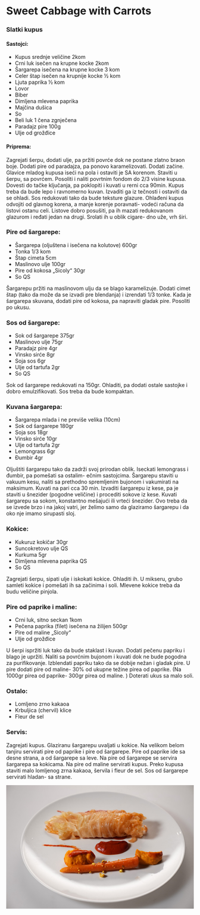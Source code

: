 # Sweet Cabbage with Carrots

### Slatki kupus
#### Sastojci:  
- Kupus srednje veličine 2kom
- Crni luk isečen na krupne kocke 2kom
- Šargarepa isečena na krupne kocke 3 kom
- Celer štap isečen na krupnije kocke ½ kom
- Ljuta paprika ½ kom
- Lovor
- Biber
- Dimljena mlevena paprika
- Majčina dušica
- So
- Beli luk 1 čena zgnječena
- Paradajz pire 100g
- Ulje od grožđice

#### Priprema: 
Zagrejati šerpu, dodati ulje, pa pržiti povrće dok ne postane zlatno braon boje. Dodati pire od paradajza, pa ponovo karamelizovati. Dodati začine.
Glavice mladog kupusa iseći na pola i ostaviti je SA korenom. Staviti u šerpu, sa povrćem. Posoliti i naliti povrtnim fondom do 2/3 visine kupusa. Dovesti do tačke ključanja, pa poklopiti i kuvati u rerni cca 90min. Kupus treba da bude lepo i ravnomerno kuvan. Izvaditi ga iz tečnosti i ostaviti da se ohladi.
Sos redukovati tako da bude teksture glazure.
Ohlađeni kupus odvojiti od glavnog korena, a manje korenje poravnati- vodeći računa da listovi ostanu celi. Listove dobro posušiti, pa ih mazati redukovanom glazurom i ređati jedan na drugi. Srolati ih u oblik cigare- dno uže, vrh širi. 

### Pire od šargarepe:
- Šargarepa (oljuštena i isečena na kolutove) 600gr
- Tonka 1/3 kom
- Štap cimeta 5cm
- Maslinovo ulje 100gr
- Pire od kokosa „Sicoly“ 30gr
- So QS

Šargarepu pržiti na maslinovom ulju da se blago karamelizuje.
Dodati cimet štap (tako da može da se izvadi pre blendanja) i izrendati 1/3 tonke.
Kada je šargarepa skuvana, dodati pire od kokosa, pa napraviti gladak pire.
Posoliti po ukusu. 

### Sos od šargarepe:
- Sok od šargarepe 375gr
- Maslinovo ulje 75gr
- Paradajz pire 4gr
- Vinsko sirće 8gr
- Soja sos 6gr
- Ulje od tartufa 2gr
- So QS

Sok od šargarepe redukovati na 150gr. Ohladiti, pa dodati ostale sastojke i dobro emulzifikovati. Sos treba da bude kompaktan. 

### Kuvana šargarepa: 
- Šargarepa mlada i ne previše velika (10cm)
- Sok od šargarepe 180gr
- Soja sos 18gr
- Vinsko sirće 10gr
- Ulje od tartufa 2gr
- Lemongrass 6gr
- Đumbir 4gr

Oljuštiti šargarepu tako da zadrži svoj prirodan oblik.
Iseckati lemongrass i đumbir, pa pomešati sa ostalim- ečnim sastojcima.
Šargarepu staviti u vakuum kesu, naliti sa prethodno spremljenim bujonom i vakumirati na maksimum.
Kuvati na pari cca 30 min.
Izvaditi šargarepu iz kese, pa je staviti u šnezider (pogodne veličine) i procediti sokove iz kese. Kuvati šargarepu sa sokom, konstantno mešajući ili vrteći šnezider. Ovo treba da se izvede brzo i na jakoj vatri, jer želimo samo da glaziramo šargarepu i da oko nje imamo sirupasti sloj. 

### Kokice:
- Kukuruz kokičar 30gr
- Suncokretovo ulje QS
- Kurkuma 5gr
- Dimljena mlevena paprika QS
- So QS

Zagrejati šerpu, sipati ulje i iskokati kokice. Ohladiti ih.
U mikseru, grubo samleti kokice i pomešati ih sa začinima i soli. Mlevene kokice treba da budu veličine pinjola. 

### Pire od paprike i maline:
- Crni luk, sitno seckan 1kom
- Pečena paprika (filet) isečena na žilijen 500gr
- Pire od maline „Sicoly“
- Ulje od grožđice

U šerpi ispržiti luk tako da bude staklast i kuvan. Dodati pečenu papriku i blago je upržiti. Naliti sa povrćnim bujonom i kuvati dok ne bude pogodna za purifikovanje.
Izblendati papriku tako da se dobije nežan i gladak pire. U pire dodati pire od maline- 30% od ukupne težine pirea od paprike. (Na 1000gr pirea od paprike- 300gr pirea od maline. ) Doterati ukus sa malo soli. 

### Ostalo: 
- Lomljeno zrno kakaoa
- Krbuljica (chervil) klice
- Fleur de sel

### Servis:
Zagrejati kupus. Glaziranu šargarepu uvaljati u kokice.
Na velikom belom tanjiru servirati pire od paprike i pire od šargarepe. Pire od paprike ide sa desne strana, a od šargarepe sa leve.
Na pire od šargarepe se servira šargarepa sa kokicama.
Na pire od maline servirati kupus.
Preko kupusa staviti malo lomljenog zrna kakaoa, šervila i fleur de sel.
Sos od šargarepe servirati hladan- sa strane.


![](slike/SweetCabbageWithCarrots.jpg)